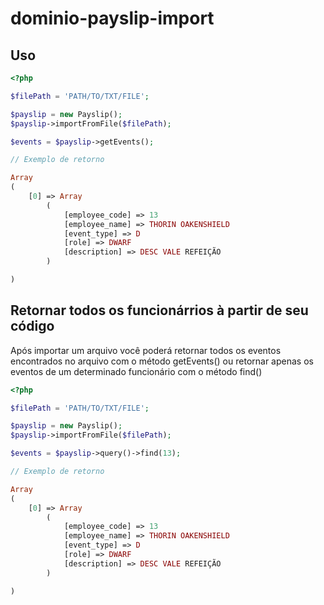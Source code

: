 # dominio-payslip-import

## Uso

```php
<?php 

$filePath = 'PATH/TO/TXT/FILE';

$payslip = new Payslip();
$payslip->importFromFile($filePath);

$events = $payslip->getEvents();

// Exemplo de retorno

Array
(
    [0] => Array
        (
            [employee_code] => 13
            [employee_name] => THORIN OAKENSHIELD
            [event_type] => D
            [role] => DWARF
            [description] => DESC VALE REFEIÇÃO 
        )

)
```

## Retornar todos os funcionárrios à partir de seu código

Após importar um arquivo você poderá retornar todos os eventos encontrados no arquivo com o método getEvents() ou retornar apenas os eventos de um determinado funcionário com o método find()

```php
<?php 

$filePath = 'PATH/TO/TXT/FILE';

$payslip = new Payslip();
$payslip->importFromFile($filePath);

$events = $payslip->query()->find(13);

// Exemplo de retorno

Array
(
    [0] => Array
        (
            [employee_code] => 13
            [employee_name] => THORIN OAKENSHIELD
            [event_type] => D
            [role] => DWARF
            [description] => DESC VALE REFEIÇÃO 
        )

)
```
